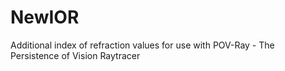 # NewIOR
Additional index of refraction values for use with POV-Ray - The Persistence of Vision Raytracer
